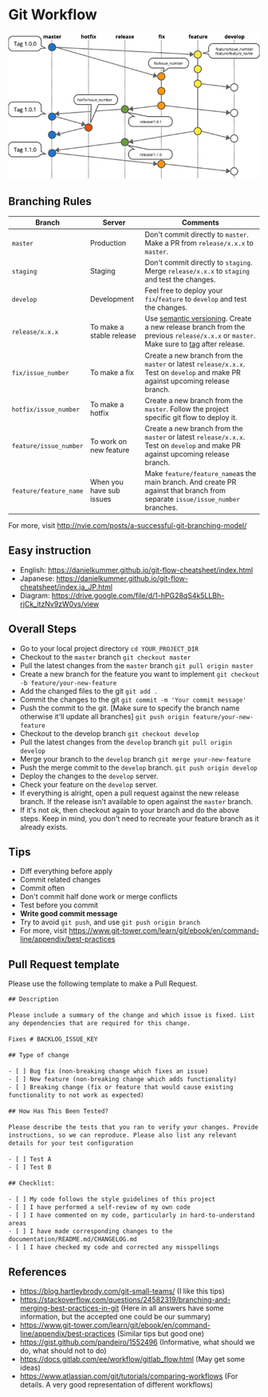 # Git Workflow

![Git Wokflow](_media/git-workflow.png)

## Branching Rules

Branch | Server | Comments
----- | ----- | ----
`master` | Production | Don't commit directly to `master`. Make a PR from `release/x.x.x` to `master`.
`staging` | Staging | Don't commit directly to `staging`. Merge `release/x.x.x` to `staging` and test the changes.
`develop` | Development | Feel free to deploy your `fix`/`feature` to `develop` and test the changes.
`release/x.x.x` | To make a stable release | Use [semantic versioning](https://semver.org/). Create a new release branch from the previous `release/x.x.x` or `master`. Make sure to [tag](https://git-scm.com/book/en/v2/Git-Basics-Tagging) after release.
`fix/issue_number` | To make a fix | Create a new branch from the `master` or latest `release/x.x.x`. Test on `develop` and make PR against upcoming release branch.
`hotfix/issue_number` | To make a hotfix | Create a new branch from the `master`. Follow the project specific git flow to deploy it.
`feature/issue_number` | To work on new feature | Create a new branch from the `master` or latest `release/x.x.x`. Test on `develop` and make PR against upcoming release branch.
`feature/feature_name` | When you have sub issues | Make `feature/feature_name`as the main branch. And create PR against that branch from separate `issue/issue_number` branches.


For more, visit http://nvie.com/posts/a-successful-git-branching-model/

## Easy instruction

- English: https://danielkummer.github.io/git-flow-cheatsheet/index.html
- Japanese: https://danielkummer.github.io/git-flow-cheatsheet/index.ja_JP.html
- Diagram: https://drive.google.com/file/d/1-hPG28qS4k5LLBh-rjCk_itzNv9zW0ys/view


## Overall Steps

- Go to your local project directory `cd YOUR_PROJECT_DIR`
- Checkout to the `master` branch `git checkout master`
- Pull the latest changes from the `master` branch `git pull origin master`
- Create a new branch for the feature you want to implement `git checkout -b feature/your-new-feature`
- Add the changed files to the git `git add .`
- Commit the changes to the git `git commit -m 'Your commit message'`
- Push the commit to the git. [Make sure to specify the branch name otherwise it'll update all branches] `git push origin feature/your-new-feature`
- Checkout to the develop branch `git checkout develop`
- Pull the latest changes from the `develop` branch `git pull origin develop`
- Merge your branch to the `develop` branch `git merge your-new-feature`
- Push the merge commit to the `develop` branch. `git push origin develop`
- Deploy the changes to the `develop` server.
- Check your feature on the `develop` server.
- If everything is alright, open a pull request against the new release branch. If the release isn't available to open against the `master` branch.
- If it's not ok, then checkout again to your branch and do the above steps. Keep in mind, you don't need to recreate your feature branch as it already exists.


## Tips

- Diff everything before apply
- Commit related changes
- Commit often
- Don't commit half done work or merge conflicts
- Test before you commit
- **Write good commit message**
- Try to avoid `git push`, and use `git push origin branch`
- For more, visit  https://www.git-tower.com/learn/git/ebook/en/command-line/appendix/best-practices

## Pull Request template
Please use the following template to make a Pull Request.

```
## Description

Please include a summary of the change and which issue is fixed. List any dependencies that are required for this change.

Fixes # BACKLOG_ISSUE_KEY

## Type of change

- [ ] Bug fix (non-breaking change which fixes an issue)
- [ ] New feature (non-breaking change which adds functionality)
- [ ] Breaking change (fix or feature that would cause existing functionality to not work as expected)

## How Has This Been Tested?

Please describe the tests that you ran to verify your changes. Provide instructions, so we can reproduce. Please also list any relevant details for your test configuration

- [ ] Test A
- [ ] Test B

## Checklist:

- [ ] My code follows the style guidelines of this project
- [ ] I have performed a self-review of my own code
- [ ] I have commented on my code, particularly in hard-to-understand areas
- [ ] I have made corresponding changes to the documentation/README.md/CHANGELOG.md
- [ ] I have checked my code and corrected any misspellings
```


## References

- https://blog.hartleybrody.com/git-small-teams/ (I like this tips)
- https://stackoverflow.com/questions/24582319/branching-and-merging-best-practices-in-git (Here in all answers have some information, but the accepted one could be our summary)
- https://www.git-tower.com/learn/git/ebook/en/command-line/appendix/best-practices (Similar tips but good one)
- https://gist.github.com/pandeiro/1552496 (Informative, what should we do, what should not to do)
- https://docs.gitlab.com/ee/workflow/gitlab_flow.html (May get some ideas)
- https://www.atlassian.com/git/tutorials/comparing-workflows (For details. A very good representation of different workflows)
